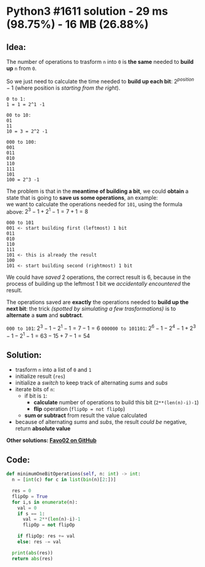 # Python3 #1611 solution - 29 ms (98.75%) - 16 MB (26.88%)

## Idea:

The number of operations to trasform `n` into `0` is **the same** needed to **build up** `n` from `0`.

So we just need to calculate the time needed to **build up each bit**: $2^{position} -1$ (where position is _starting from the right_).

```
0 to 1:
1 = 1 = 2^1 -1

00 to 10:
01
11
10 = 3 = 2^2 -1

000 to 100:
001
011
010
110
111
101
100 = 2^3 -1
```

The problem is that in the **meantime of building a bit**, we could **obtain** a state that is going to **save us some operations**, an example:\
we want to calculate the operations needed for `101`, using the formula above: $2^3-1 + 2^1-1 = 7 + 1 = 8$

```
000 to 101
001 <- start building first (leftmost) 1 bit
011
010
110
111
101 <- this is already the result
100
101 <- start building second (rightmost) 1 bit
```

We could have _saved_ 2 operations, the correct result is $6$, because in the process of building up the leftmost 1 bit we _accidentally encountered_ the result.

The operations saved are **exactly** the operations needed to **build up the next bit**: the trick _(spotted by simulating a few trasformations)_ is to **alternate** a **sum** and **subtract**.

`000 to 101`: $2^3-1 - 2^1-1 = 7 - 1 = 6$
`000000 to 101101`: $2^6-1 - 2^4-1 + 2^3-1 - 2^1-1 = 63 - 15 + 7 - 1 = 54$

## Solution:

- trasform `n` into a list of `0` and `1`
- initialize result (`res`)
- initialize a _switch_ to keep track of alternating _sums_ and _subs_
- iterate bits of `n`:
  - if bit is `1`:
    - **calculate** number of operations to build this bit (`2**(len(n)-i)-1`)
    - **flip** operation (`flipOp = not flipOp`)
  - **sum or subtract** from result the value calculated
- because of alternating _sums_ and _subs_, the result _could be_ negative, return **absolute value**

**Other solutions: [Favo02 on GitHub](https://github.com/Favo02/leetcode)**

## Code:
```python
def minimumOneBitOperations(self, n: int) -> int:
  n = [int(c) for c in list(bin(n)[2:])]

  res = 0
  flipOp = True
  for i,s in enumerate(n):
    val = 0
    if s == 1:
      val = 2**(len(n)-i)-1
      flipOp = not flipOp

    if flipOp: res += val
    else: res -= val

  print(abs(res))
  return abs(res)
```
